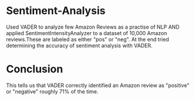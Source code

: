 # Sentiment-Analysis

Used VADER to analyze few Amazon Reviews as a practise of NLP AND applied SentimentIntensityAnalyzer to a dataset of 10,000 Amazon reviews.These are labeled as either "pos" or "neg". At the end tried determining the accuracy of sentiment analysis with VADER.

# Conclusion

This tells us that VADER correctly identified an Amazon review as "positive" or "negative" roughly 71% of the time.
